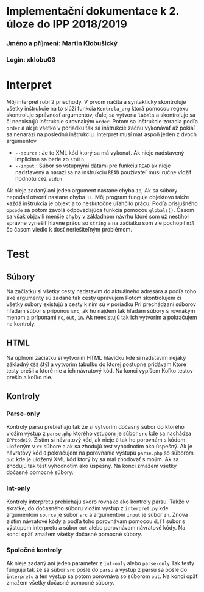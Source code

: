 # Implementační dokumentace k 2. úloze do IPP 2018/2019

### Jméno a příjmení: Martin Klobušický
### Login: xklobu03

# Interpret
Môj interpret robí 2 priechody. V prvom načíta a syntakticky skontroluje všetky inštrukcie na to slúži funkcia ``Kontrola_arg`` ktorá pomocou regexu skontroluje správnosť argumentov, ďalej sa vytvoria ``labels`` a skontroluje sa či neexistujú inštrukcie s rovnakým  ``order``. Potom sa inštrukcie zoradia podľa ``order`` a ak je všetko v poriadku tak sa inštrukcie začnú vykonávať až pokiaľ sa nenarazí na poslednú inštrukciu.
Interpret musí mať aspoň jeden z dvoch argumentov

* ``--source`` : Je to XML kód ktorý sa má vykonať. Ak nieje nadstavený implicitne sa berie zo ``stdin``
* ``--input`` : Súbor so vstupnými dátami pre funkciu ``READ`` ak nieje nadstavený a narazí sa na inštrukciu ``READ`` používateľ musí ručne vložiť hodnotu cez ``stdin``

Ak nieje zadaný ani jeden argument nastane chyba ``10``, Ak sa súbory nepodarí otvoriť nastane chyba ``11``.
Môj program funguje objektovo takže každá inštrukcia je objekt a to neskutočne uľahčilo prácu. Podľa príslušného ``opcode`` sa potom zavolá odpovedajúca funkcia pomocou ``globals()``. Časom sa však objavili menšie chyby v základnom návrhu ktoré som už nestihol správne vyriešiť hlavne prácu so ``string`` a na začiatku som zle pochopil ``nil`` čo časom viedlo k dosť neriešiteľným problémom.
# Test
## Súbory
Na začiatku si všetky cesty nadstavím do aktuálneho adresára a podľa toho aké argumenty sú zadané tak cesty upravujem Potom skontrolujem či všetky súbory existujú a cesty k nim sú v poriadku Pri prechádzaní súborov hľadám súbor s príponou ``src``, ak ho nájdem tak hľadám súbory s rovnakým menom a príponami ``rc``, ``out``, ``in``. Ak neexistujú tak ich vytvorím a pokračujem na kontroly.
## HTML
Na úplnom začiatku si vytvorím HTML hlavičku kde si nadstavím nejaký základný ``CSS`` štýl a vytvorím tabuľku do ktorej postupne pridávam Ktoré testy prešli a ktoré nie a ich návratový kód. Na konci vypíšem Koľko testov prešlo a koľko nie.
## Kontroly
### Parse-only
Kontroly parsu prebiehajú tak že si vytvorím dočasný súbor do ktorého vložím výstup z ``parse.php`` ktorého vstupom je súbor ``src`` kde sa nachádza ``IPPcode19``. Zistím si návratový kód, ak nieje ``0`` tak ho porovnám s kódom uloženým v ``rc`` súbore a ak sa zhodujú test vyhodnotím ako úspešný. Ak je návratový kód ``0`` pokračujem na porovnanie výstupu ``parse.php`` so súborom ``out`` kde je uložený XML kód ktorý by sa mal zhodovať s mojim. Ak sa zhodujú tak test vyhodnotím ako úspešný. Na konci zmažem všetky dočasné pomocné súbory.
### Int-only
Kontroly interpretu prebiehajú skoro rovnako ako kontroly parsu. Takže v skratke, do dočasného súboru vložím výstup z ``interpret.py`` kde argumentom ``source`` je súbor ``src`` a argumentom ``input`` je súbor ``in``. Znova zistím návratové kódy a podľa toho porovnávam pomocou ``diff`` súbor s výstupom interpretu a súbor ``out`` alebo porovnávam návratové kódy. Na konci opäť zmažem všetky dočasné pomocné súbory.
### Spoločné kontroly
Ak nieje zadaný ani jeden parameter z ``int-only`` alebo ``parse-only`` Tak testy fungujú tak že sa súbor ``src`` pošle do ``parsu`` a výstup z parsu sa pošle do ``interpretu`` a ten výstup sa potom porovnáva so súborom ``out``. Na konci opäť zmažem všetky dočasné pomocné súbory.